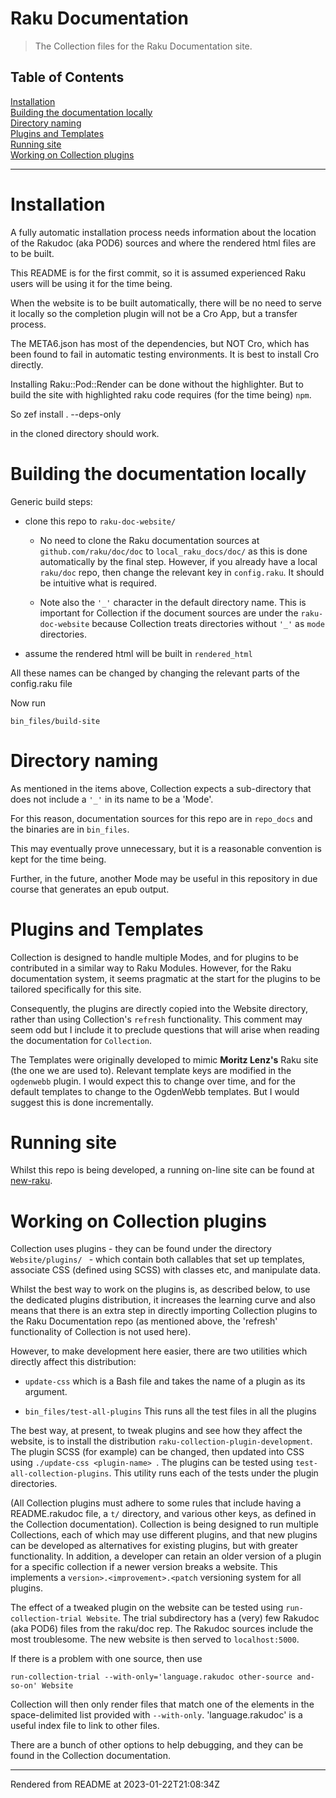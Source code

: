# Raku Documentation

>The Collection files for the Raku Documentation site.


## Table of Contents
[Installation](#installation)  
[Building the documentation locally](#building-the-documentation-locally)  
[Directory naming](#directory-naming)  
[Plugins and Templates](#plugins-and-templates)  
[Running site](#running-site)  
[Working on Collection plugins](#working-on-collection-plugins)  

----
# Installation
A fully automatic installation process needs information about the location of the Rakudoc (aka POD6) sources and where the rendered html files are to be built.

This README is for the first commit, so it is assumed experienced Raku users will be using it for the time being.

When the website is to be built automatically, there will be no need to serve it locally so the completion plugin will not be a Cro App, but a transfer process.

The META6.json has most of the dependencies, but NOT Cro, which has been found to fail in automatic testing environments. It is best to install Cro directly.

Installing Raku::Pod::Render can be done without the highlighter. But to build the site with highlighted raku code requires (for the time being) `npm`.

So zef install . --deps-only

in the cloned directory should work.

# Building the documentation locally
Generic build steps:

*  clone this repo to `raku-doc-website/`

	*  No need to clone the Raku documentation sources at `github.com/raku/doc/doc` to `local_raku_docs/doc/` as this is done automatically by the final step. However, if you already have a local `raku/doc` repo, then change the relevant key in `config.raku`. It should be intuitive what is required.

	*  Note also the `'_'` character in the default directory name. This is important for Collection if the document sources are under the `raku-doc-website` because Collection treats directories without `'_'` as `mode` directories.

*  assume the rendered html will be built in `rendered_html`

All these names can be changed by changing the relevant parts of the config.raku file

Now run

```
bin_files/build-site
```
# Directory naming
As mentioned in the items above, Collection expects a sub-directory that does not include a `'_'` in its name to be a 'Mode'.

For this reason, documentation sources for this repo are in `repo_docs` and the binaries are in `bin_files`.

This may eventually prove unnecessary, but it is a reasonable convention is kept for the time being.

Further, in the future, another Mode may be useful in this repository in due course that generates an epub output.

# Plugins and Templates
Collection is designed to handle multiple Modes, and for plugins to be contributed in a similar way to Raku Modules. However, for the Raku documentation system, it seems pragmatic at the start for the plugins to be tailored specifically for this site.

Consequently, the plugins are directly copied into the Website directory, rather than using Collection's `refresh` functionality. This comment may seem odd but I include it to preclude questions that will arise when reading the documentation for `Collection`.

The Templates were originally developed to mimic **Moritz Lenz's** Raku site (the one we are used to). Relevant template keys are modified in the `ogdenwebb` plugin. I would expect this to change over time, and for the default templates to change to the OgdenWebb templates. But I would suggest this is done incrementally.

# Running site
Whilst this repo is being developed, a running on-line site can be found at [new-raku](https://new-raku.finanalyst.org).

# Working on Collection plugins
Collection uses plugins - they can be found under the directory `Website/plugins/ ` - which contain both callables that set up templates, associate CSS (defined using SCSS) with classes etc, and manipulate data.

Whilst the best way to work on the plugins is, as described below, to use the dedicated plugins distribution, it increases the learning curve and also means that there is an extra step in directly importing Collection plugins to the Raku Documentation repo (as mentioned above, the 'refresh' functionality of Collection is not used here).

However, to make development here easier, there are two utilities which directly affect this distribution:

*  `update-css` which is a Bash file and takes the name of a plugin as its argument.

*  `bin_files/test-all-plugins` This runs all the test files in all the plugins

The best way, at present, to tweak plugins and see how they affect the website, is to install the distribution `raku-collection-plugin-development`. The plugin SCSS (for example) can be changed, then updated into CSS using `./update-css <plugin-name> `. The plugins can be tested using `test-all-collection-plugins`. This utility runs each of the tests under the plugin directories.

(All Collection plugins must adhere to some rules that include having a README.rakudoc file, a `t/` directory, and various other keys, as defined in the Collection documentation). Collection is being designed to run multiple Collections, each of which may use different plugins, and that new plugins can be developed as alternatives for existing plugins, but with greater functionality. In addition, a developer can retain an older version of a plugin for a specific collection if a newer version breaks a website. This implements a `version>.<improvement>.<patch` versioning system for all plugins.

The effect of a tweaked plugin on the website can be tested using `run-collection-trial Website`. The trial subdirectory has a (very) few Rakudoc (aka POD6) files from the raku/doc rep. The Rakudoc sources include the most troublesome. The new website is then served to `localhost:5000`.

If there is a problem with one source, then use

```
run-collection-trial --with-only='language.rakudoc other-source and-so-on' Website
```
Collection will then only render files that match one of the elements in the space-delimited list provided with `--with-only`. 'language.rakudoc' is a useful index file to link to other files.

There are a bunch of other options to help debugging, and they can be found in the Collection documentation.







----
Rendered from README at 2023-01-22T21:08:34Z
